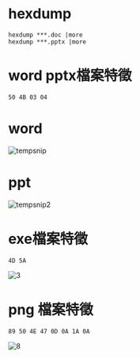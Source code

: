 # hexdump 
```
hexdump ***.doc |more
hexdump ***.pptx |more
```

# word pptx檔案特徵
```
50 4B 03 04
```
# word
![tempsnip](https://user-images.githubusercontent.com/90738394/137103603-b39459aa-92bf-42db-a974-a4d918509e8c.png)
# ppt
![tempsnip2](https://user-images.githubusercontent.com/90738394/137103678-0e27f230-f06e-46f4-b5f9-3660e88610aa.png)
# exe檔案特徵
```
4D 5A
```
![3](https://user-images.githubusercontent.com/90738394/137104212-b14bde71-02bc-4f49-afcb-b25d36fea983.png)
# png 檔案特徵
```
89 50 4E 47 0D 0A 1A 0A
```

![8](https://user-images.githubusercontent.com/90738394/137107098-52175c7a-a481-4a17-92f1-b04b94c6903b.png)

